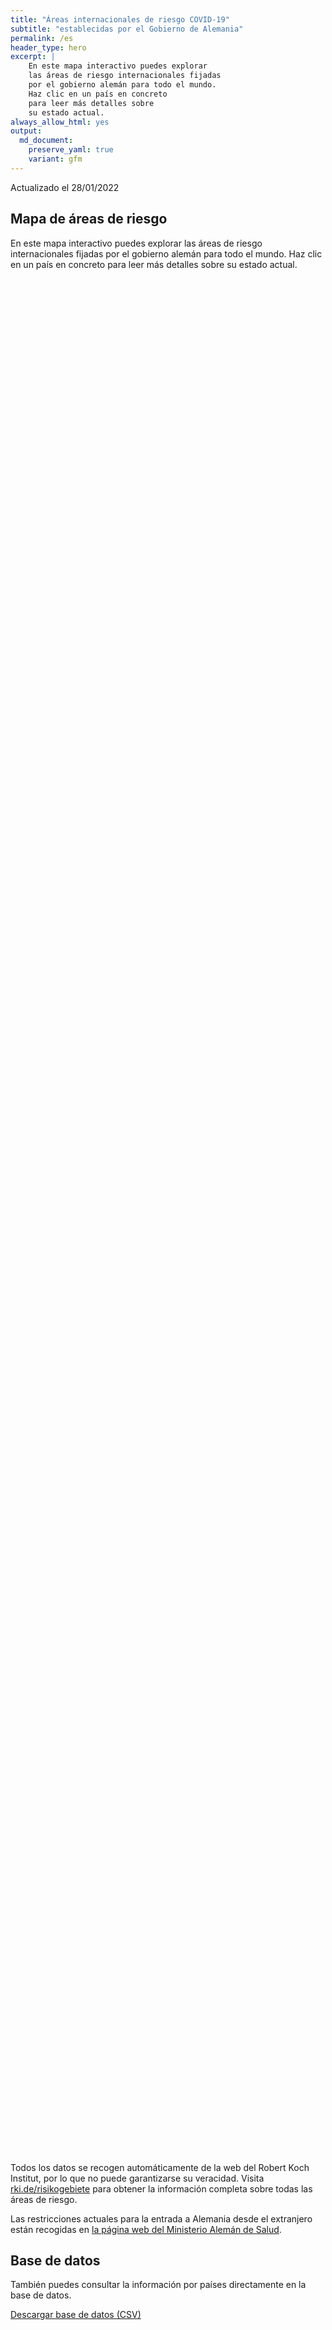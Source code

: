 ```yaml
---
title: "Áreas internacionales de riesgo COVID-19"
subtitle: "establecidas por el Gobierno de Alemania"
permalink: /es
header_type: hero
excerpt: |
    En este mapa interactivo puedes explorar
    las áreas de riesgo internacionales fijadas
    por el gobierno alemán para todo el mundo.
    Haz clic en un país en concreto
    para leer más detalles sobre
    su estado actual.
always_allow_html: yes
output: 
  md_document:
    preserve_yaml: true
    variant: gfm
---
```


<!-- Modify _R/index_es.Rmd file instead -->

<p class="text-right font-weight-bold">

Actualizado el 28/01/2022

</p>

## Mapa de áreas de riesgo

En este mapa interactivo puedes explorar las áreas de riesgo
internacionales fijadas por el gobierno alemán para todo el mundo. Haz
clic en un país en concreto para leer más detalles sobre su estado
actual.

<div id="leaflet" class="leaflet html-widget" style="width:100%;height:75vh;">

</div>

<script src="https://corona-atlas.de/assets/data/locale_es.js"></script>

<script src="https://corona-atlas.de/assets/js/map.js"></script>

Todos los datos se recogen automáticamente de la web del Robert Koch
Institut, por lo que no puede garantizarse su veracidad. Visita
[rki.de/risikogebiete](https://rki.de/risikogebiete) para obtener la
información completa sobre todas las áreas de riesgo.

Las restricciones actuales para la entrada a Alemania desde el
extranjero están recogidas en [la página web del Ministerio Alemán de
Salud](https://www.bundesgesundheitsministerium.de/en/coronavirus/current-information-for-travellers).

## Base de datos

También puedes consultar la información por países directamente en la
base de datos.

<div id="reactable" class="reactable html-widget" style="width:auto;height:auto;"></div>
<script type="application/json" data-for="reactable">{"x":{"tag":{"name":"Reactable","attribs":{"data":{"País/Región":["Afganistán","Angola","Albania","Andorra","Emiratos Árabes Unidos","Argentina","Armenia","Antigua y Barbuda","Australia","Austria","Azerbayán","Burundi","Bélgica","Benín","Burquina Faso","Bangladesh","Bulgaria","Bahrein","Bahamas","Bosnia y Herzegovina","Bielorrusia","Belice","Bolivia","Brasil","Barbados","Brunei","Bhután","Botsuana","República Centro-africana","Canadá","Suiza","Chile","China","Costa de Marfil","Camerún","República Democráctica del Congo","Congo","Colombia","Comores, Islas","Cabo Verde","Costa Rica","Cuba","Chipre","República Checa","Alemania","Yibuti","Dominica","Dinamarca","República Dominicana","Algeria","Ecuador","Egipto","Eritrea","España","Estonia","Etiopía","Finlandia","Fiyi","Francia","Micronesia","Gabón","Reino Unido","Georgia","Ghana","Guinea","Gambia","Guinea-Bissau","Guinea Ecuatorial","Grecia","Granada","Guatemala","Guyana","Hong Kong","Honduras","Croacia","Haití","Hungría","Indonesia","India","Irlanda","Irán","Iraq","Islandia","Israel","Italia","Jamaica","Jordania","Japón","Kazajistán","Kenia","Kirgizstán","Camboya","Kiribati","San Cristobo y Nevis","Corea del Sur","Kuwait","Laos","Líbano","Liberia","Libia","Santa Lucía","Liechtenstein","Sri Lanka","Lesoto","Lituania","Luxemburgo","Letonia","Marruecos","Mónaco","Moldavia","Madagascar","Islas Maldivas","México","Islas Marshall","Macedonia del Norte","Mali","Malta","Myanmar/Burma","Montenegro","Mongolia","Mozambique","Mauritania","Mauricio","Malawi","Malasia","Namibia","Niger","Nigeria","Nicaragua","Niue","Países Bajos","Noruega","Nepal","Nauru","Nueva Zelanda","Omán","Pakistán","Panamá","Perú","Filipinas","Palau","Papúa Nueva Guinea","Polonia","Corea del Norte","Portugal","Paraguay","Qatar","Rumanía","Federación Rusa","Ruanda","Arabia Saudí","Sudán","Senegal","Singapur","Islas Salomón","Sierra Leona","El Salvador","San Marino","Somalia","Serbia","Sudán del Sur","Santo Tomé y Príncipe","Surinám","Eslovaquia","Eslovenia","Suecia","Esuatini","Seychelles","Siria","Chad","Togo","Tailandia","Tadjikistán","Turkmenistán","Timor Oriental","Tonga","Trinidad y Tobago","Tunez","Turquía","Tuvalu","República Unida de Tanzania","Uganda","Ucrania","Uruguay","Estados Unidos","Uzbekistán","Ciudad del Vaticano","San Vicente y las Granadinas","Venezuela","Vietnam","Vanuatu","Samoa","Kosovo","Yemen","Suráfrica","Zambia","Zimbabue"],"Nivel de riesgo":["Área de alto riesgo","No es área de riesgo","Área de alto riesgo","Área de alto riesgo","Área de alto riesgo","Área de alto riesgo","No es área de riesgo","Área de alto riesgo","Área de alto riesgo","Área de alto riesgo","No es área de riesgo","No es área de riesgo","Área de alto riesgo","Área de alto riesgo","Área de alto riesgo","Área de alto riesgo","Área de alto riesgo","Área de alto riesgo","Área de alto riesgo","Área de alto riesgo","Área de alto riesgo","Área de alto riesgo","Área de alto riesgo","Área de alto riesgo","Área de alto riesgo","No es área de riesgo","Área de alto riesgo","Área de alto riesgo","Área de alto riesgo","Área de alto riesgo","Área de alto riesgo","Área de alto riesgo","No es área de riesgo","Área de alto riesgo","Área de alto riesgo","No es área de riesgo","Área de alto riesgo","Área de alto riesgo","Área de alto riesgo","Área de alto riesgo","Área de alto riesgo","Área de alto riesgo","Área de alto riesgo","Área de alto riesgo",null,"Área de alto riesgo","Área de alto riesgo","Área de alto riesgo","Área de alto riesgo","Área de alto riesgo","Área de alto riesgo","Área de alto riesgo","Área de alto riesgo","Área de alto riesgo","Área de alto riesgo","Área de alto riesgo","Área de alto riesgo","Área de alto riesgo","Área de alto riesgo","No es área de riesgo","Área de alto riesgo","Área de alto riesgo","Área de alto riesgo","Área de alto riesgo","Área de alto riesgo","Área de alto riesgo","Área de alto riesgo","Área de alto riesgo","Área de alto riesgo","Área de alto riesgo","Área de alto riesgo","Área de alto riesgo","No es área de riesgo","No es área de riesgo","Área de alto riesgo","Área de alto riesgo","Área de alto riesgo","No es área de riesgo","Área de alto riesgo","Área de alto riesgo","No es área de riesgo","Área de alto riesgo","Área de alto riesgo","Área de alto riesgo","Área de alto riesgo","Área de alto riesgo","Área de alto riesgo","Área de alto riesgo","Área de alto riesgo","No es área de riesgo","Área de alto riesgo","No es área de riesgo","No es área de riesgo","Área de alto riesgo","No es área de riesgo","Área de alto riesgo","Área de alto riesgo","Área de alto riesgo","Área de alto riesgo","Área de alto riesgo","Área de alto riesgo","Área de alto riesgo","No es área de riesgo","No es área de riesgo","Área de alto riesgo","Área de alto riesgo","Área de alto riesgo","Área de alto riesgo","Área de alto riesgo","Área de alto riesgo","Área de alto riesgo","Área de alto riesgo","Área de alto riesgo","No es área de riesgo","Área de alto riesgo","Área de alto riesgo","Área de alto riesgo","No es área de riesgo","Área de alto riesgo","Área de alto riesgo","Área de alto riesgo","Área de alto riesgo","No es área de riesgo","No es área de riesgo","No es área de riesgo","No es área de riesgo","Área de alto riesgo","Área de alto riesgo","No es área de riesgo","No es área de riesgo","Área de alto riesgo","Área de alto riesgo","Área de alto riesgo","No es área de riesgo","No es área de riesgo","Área de alto riesgo","Área de alto riesgo","Área de alto riesgo","Área de alto riesgo","Área de alto riesgo","Área de alto riesgo","Área de alto riesgo","Área de alto riesgo","Área de alto riesgo","Área de alto riesgo","Área de alto riesgo","Área de alto riesgo","Área de alto riesgo","Área de alto riesgo","No es área de riesgo","Área de alto riesgo","Área de alto riesgo","Área de alto riesgo","Área de alto riesgo","No es área de riesgo","Área de alto riesgo","No es área de riesgo","Área de alto riesgo","Área de alto riesgo","Área de alto riesgo","Área de alto riesgo","Área de alto riesgo","Área de alto riesgo","Área de alto riesgo","Área de alto riesgo","Área de alto riesgo","No es área de riesgo","Área de alto riesgo","Área de alto riesgo","Área de alto riesgo","Área de alto riesgo","No es área de riesgo","Área de alto riesgo","Área de alto riesgo","No es área de riesgo","No es área de riesgo","Área de alto riesgo","Área de alto riesgo","Área de alto riesgo","No es área de riesgo","No es área de riesgo","No es área de riesgo","Área de alto riesgo","Área de alto riesgo","Área de alto riesgo","Área de alto riesgo","No es área de riesgo","Área de alto riesgo","Área de alto riesgo","Área de alto riesgo","No es área de riesgo","No es área de riesgo","Área de alto riesgo","Área de alto riesgo","No es área de riesgo","No es área de riesgo","No es área de riesgo"],"Detalles":["desde el 30/01/2022",null,"desde el 16/01/2022","desde el 19/12/2021","desde el 09/01/2022","desde el 09/01/2022",null,"desde el 16/01/2022","desde el 09/01/2022","desde el 16/01/2022. A excepción de las siguientes regiones: -Eben am Achensee; -Jungholz; -Mittelberg; -Rißtal",null,null,"desde el 21/11/2021","desde el 16/01/2022","desde el 16/01/2022","desde el 30/01/2022","desde el 16/01/2022","desde el 09/01/2022","desde el 09/01/2022","desde el 16/01/2022","desde el 03/10/2021","desde el 09/01/2022","desde el 09/01/2022","desde el 23/01/2022","desde el 19/09/2021",null,"desde el 23/01/2022","desde el 04/01/2022","desde el 16/01/2022","desde el 01/01/2022","desde el 05/12/2021","desde el 23/01/2022",null,"desde el 09/01/2022","desde el 24/10/2021",null,"desde el 09/01/2022","desde el 16/01/2022","desde el 09/01/2022","desde el 09/01/2022","desde el 16/01/2022","desde el 30/01/2022","desde el 25/12/2021","desde el 14/11/2021",null,"desde el 16/01/2022","desde el 22/08/2021","desde el 19/12/2021","desde el 16/01/2022","desde el 23/01/2022","desde el 23/01/2022","desde el 24/01/2021","desde el 16/01/2022","desde el 25/12/2021","desde el 09/01/2022","desde el 26/09/2021","desde el 25/12/2021","desde el 09/01/2022","desde el 19/12/2021. El nivel de riesgo afecta a las siguientes regiones: -Guayana Francesa, desde el 09/01/2022; -Guadalupe, desde el 09/01/2022; -Martinica, desde el 09/01/2022; -Mayotte, desde el 09/01/2022; -Nueva Caledonia, desde el 30/01/2022; -Reunión, desde el 19/12/2021; -St. Barthélemy, desde el 09/01/2022; -St. Martin, desde el 09/01/2022; -San Pedro y Miquelon, desde el 16/01/2022",null,"desde el 09/01/2022","desde el 04/01/2022","desde el 25/07/2021","desde el 09/01/2022","desde el 09/01/2022","desde el 16/01/2022","desde el 16/01/2022","desde el 16/01/2022","desde el 21/11/2021","desde el 09/01/2022","desde el 30/01/2022","desde el 16/01/2022",null,null,"desde el 24/10/2021","desde el 08/08/2021","desde el 14/11/2021",null,"desde el 23/01/2022","desde el 21/11/2021",null,"desde el 30/01/2022","desde el 09/01/2022","desde el 09/01/2022","desde el 01/01/2022","desde el 09/01/2022","desde el 05/12/2021","desde el 23/01/2022","desde el 23/01/2022",null,"desde el 30/01/2022",null,null,"desde el 16/01/2022",null,"desde el 09/01/2022","desde el 14/11/2021","desde el 19/12/2021","desde el 16/01/2022","desde el 18/07/2021","desde el 16/01/2022","desde el 05/12/2021",null,null,"desde el 03/10/2021","desde el 09/01/2022","desde el 16/01/2022","desde el 23/01/2022","desde el 25/12/2021","desde el 23/01/2022","desde el 16/01/2022","desde el 23/01/2022","desde el 08/08/2021",null,"desde el 16/01/2022","desde el 09/01/2022","desde el 01/01/2022",null,"desde el 15/08/2021","desde el 23/01/2022","desde el 04/01/2022","desde el 09/01/2022",null,null,null,null,"desde el 16/01/2022","desde el 09/01/2022",null,null,"desde el 21/11/2021. El nivel de riesgo afecta a las siguientes regiones: -Aruba, desde el 09/01/2022; -Bonaire, desde el 27/07/2021; -Curaçao, desde el 09/01/2022; -Saba, desde el 27/07/2021; -St. Eustatius, desde el 27/07/2021; -St. Martin, desde el 16/01/2022","desde el 19/12/2021","desde el 23/01/2022",null,null,"desde el 30/01/2022","desde el 30/01/2022","desde el 09/01/2022","desde el 16/01/2022","desde el 16/01/2022","desde el 30/01/2022","desde el 08/08/2021","desde el 05/12/2021","desde el 08/08/2021","desde el 25/12/2021","desde el 23/01/2022","desde el 09/01/2022","desde el 23/01/2022","desde el 07/07/2021",null,"desde el 23/01/2022","desde el 31/01/2021","desde el 16/01/2022","desde el 30/01/2022",null,"desde el 09/01/2022",null,"desde el 01/01/2022","desde el 16/01/2022","desde el 16/01/2022","desde el 09/01/2022","desde el 16/01/2022","desde el 16/01/2022","desde el 31/10/2021","desde el 26/09/2021","desde el 09/01/2022",null,"desde el 14/02/2021","desde el 31/01/2021","desde el 16/01/2022","desde el 09/01/2022",null,"desde el 08/08/2021","desde el 08/08/2021",null,null,"desde el 08/08/2021","desde el 23/01/2022","desde el 17/08/2021",null,null,null,"desde el 30/01/2022","desde el 09/01/2022","desde el 25/12/2021","desde el 23/01/2022",null,"desde el 16/01/2022","desde el 19/09/2021","desde el 15/08/2021",null,null,"desde el 23/01/2022","desde el 10/10/2021",null,null,null]},"columns":[{"accessor":"País/Región","name":"País/Región","type":"character"},{"accessor":"Nivel de riesgo","name":"Nivel de riesgo","type":"character"},{"accessor":"Detalles","name":"Detalles","type":"character"}],"filterable":true,"searchable":true,"defaultPageSize":10,"showPageSizeOptions":true,"pageSizeOptions":[10,25,50,100],"paginationType":"jump","showPageInfo":true,"minRows":1,"striped":true,"dataKey":"906c4a76a30b991f50f717dbe7c16f3b","key":"906c4a76a30b991f50f717dbe7c16f3b"},"children":[]},"class":"reactR_markup"},"evals":[],"jsHooks":[]}</script>

<p class="text-center my-5">

<a href="assets/dist/db_countries_risk_es.csv" class="btn btn-primary">Descargar
base de datos (CSV)</a>

</p>
